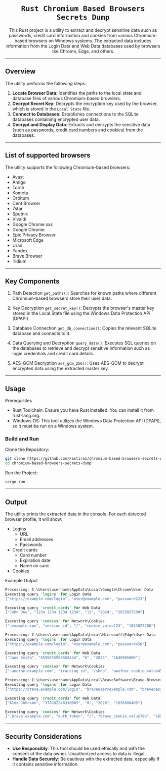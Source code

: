 <div align="center">
  <h1><code>Rust Chromium Based Browsers Secrets Dump</code></h1>
  <p>This Rust project is a utility to extract and decrypt sensitive data such as passwords, credit card information and cookies from various Chromium-based browsers on Windows systems. The extracted data includes information from the Login Data and Web Data databases used by browsers like Chrome, Edge, and others.</p>
</div>

---

## Overview
The utility performs the following steps:

1. **Locate Browser Data**: Identifies the paths to the local state and database files of various Chromium-based browsers.
2. **Decrypt Secret Key**: Decrypts the encryption key used by the browser, which is stored in the `Local State` file.
3. **Connect to Databases**: Establishes connections to the SQLite databases containing encrypted user data.
4. **Decrypt and Display Data**: Extracts and decrypts the sensitive data (such as passwords, credit card numbers and cookies) from the databases.

---

## List of supported browsers
The utility supports the following Chromium-based browsers:

- Avast
- Amigo
- Torch
- Kometa
- Orbitum
- Cent Browser
- 7star
- Sputnik
- Vivaldi
- Google Chrome sxs
- Google Chrome
- Epic Privacy Browser
- Microsoft Edge
- Uran
- Yandex
- Brave Browser
- Iridium

---
## Key Components
1. Path Detection
`get_paths()`: Searches for known paths where different Chromium-based browsers store their user data.

2. Key Decryption
`get_secret_key()`: Decrypts the browser's master key stored in the Local State file using the Windows Data Protection API (DPAPI).

3. Database Connection
`get_db_connection()`: Copies the relevant SQLite database and connects to it.

4. Data Querying and Decryption
`query_data()`: Executes SQL queries on the databases to retrieve and decrypt sensitive information such as login credentials and credit card details.

5. AES-GCM Decryption
`aes_gcm_256()`: Uses AES-GCM to decrypt encrypted data using the extracted master key.

---

## Usage
Prerequisites
- Rust Toolchain: Ensure you have Rust installed. You can install it from rust-lang.org.
- Windows OS: This tool utilizes the Windows Data Protection API (DPAPI), so it must be run on a Windows system.

### Build and Run
Clone the Repository:

```bash
git clone https://github.com/Fastiraz/chromium-based-browsers-secrets-dump.git
cd chromium-based-browsers-secrets-dump
```

Run the Project:

```bash
cargo run
```

---

## Output
The utility prints the extracted data in the console. For each detected browser profile, it will show:

- Logins
  - URL
  - Email addresses
  - Passwords
- Credit cards
  - Card number
  - Expiration date
  - Name on card
- Cookies

Example Output
```rust
Processing: C:\Users\username\AppData\Local\Google\Chrome\User Data
Executing query 'logins' for Login Data
["https://example.com/login", "user@example.com", "password123"]

Executing query 'credit_cards' for Web Data
["John Doe", "1234 1234 1234 1234", "12", "2024", "1633027200"]

Executing query 'cookies' for Network\Cookies
[".example.com", "session_id", "/", "cookie_value123", "1633027200"]

Processing: C:\Users\username\AppData\Local\Microsoft\Edge\User Data
Executing query 'logins' for Login Data
["https://example.com/login", "user@example.com", "password456"]

Executing query 'credit_cards' for Web Data
["Jane Smith", "5555555555554444", "6", "2025", "1640985600"]

Executing query 'cookies' for Network\Cookies
[".anotherexample.com", "tracking_id", "/shop", "another_cookie_value456", "1640985600"]

Processing: C:\Users\username\AppData\Local\BraveSoftware\Brave-Browser\User Data
Executing query 'logins' for Login Data
["https://brave.example.com/login", "braveuser@example.com", "bravepassword"]

Executing query 'credit_cards' for Web Data
["Alex Johnson", "378282246310005", "8", "2026", "1656806400"]

Executing query 'cookies' for Network\Cookies
[".brave.example.com", "auth_token", "/", "brave_cookie_value789", "1656806400"]
```

---

## Security Considerations
- **Use Responsibly**: This tool should be used ethically and with the consent of the data owner. Unauthorized access to data is illegal.
- **Handle Data Securely**: Be cautious with the extracted data, especially if it contains sensitive information.
